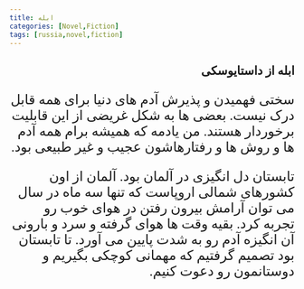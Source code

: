 ```yaml
---
title: ابله
categories: [Novel,Fiction]
tags: [russia,novel,fiction]
---
```


<style type="text/css"> 
@font-face { font-family: 'Roya'; src: url('../../roya.ttf'); } 
p { font-family: Roya; direction: rtl; font-size:24px; } 
ul {direction:rtl;font-family: Roya;}
h2 {direction:rtl;font-family: Roya;}
</style> 


## ابله از داستایوسکی

سختی فهمیدن و پذیرش آدم های دنیا برای همه قابل درک نیست. بعضی ها به شکل غریضی از این قابلیت برخوردار هستند. من یادمه که همیشه برام همه آدم ها و روش ها و رفتارهاشون عجیب و غیر طبیعی بود. 

تابستان دل انگیزی در آلمان بود. آلمان از اون کشورهای شمالی اروپاست که تنها سه ماه در سال می توان آرامش بیرون رفتن در هوای خوب رو تجربه کرد. بقیه وقت ها هوای گرفته و سرد و بارونی آن انگیزه آدم رو به شدت پایین می آورد. تا تابستان بود تصمیم گرفتیم که مهمانی کوچکی بگیریم و دوستانمون رو دعوت کنیم. 


